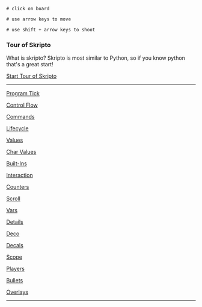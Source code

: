 ```load-basic
# click on board

# use arrow keys to move 

# use shift + arrow keys to shoot
```
### Tour of Skripto

What is skripto? Skripto is most similar to Python, so if you know python that's a great start!

[Start Tour of Skripto](program-flow.md)

---

[Program Tick](program-tick.md)

[Control Flow](control-flow.md)

[Commands](commands.md)

[Lifecycle](lifecycle.md)

[Values](values.md)

[Char Values](char-values.md)

[Built-Ins](built-ins.md)

[Interaction](interaction.md)

[Counters](counters.md)

[Scroll](scroll.md)

[Vars](vars.md)

[Details](details.md)

[Deco](deco.md)

[Decals](decals.md)

[Scope](scope.md)

[Players](players.md)

[Bullets](bullets.md)

[Overlays](overlays.md)

---



